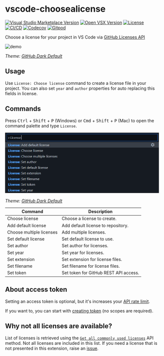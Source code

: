 # vscode-choosealicense

[![Visual Studio Marketplace Version](https://img.shields.io/visual-studio-marketplace/v/ultram4rine.vscode-choosealicense?style=flat-square)](https://marketplace.visualstudio.com/items/ultram4rine.vscode-choosealicense) [![Open VSX Version](https://img.shields.io/open-vsx/v/ultram4rine/vscode-choosealicense?style=flat-square)](https://open-vsx.org/extension/ultram4rine/vscode-choosealicense) [![License](https://img.shields.io/github/license/ultram4rine/vscode-choosealicense?style=flat-square)](https://github.com/ultram4rine/vscode-choosealicense/blob/master/LICENSE) [![CI/CD](https://img.shields.io/github/actions/workflow/status/ultram4rine/vscode-choosealicense/cicd.yaml?label=CI%2FCD&logo=github&style=flat-square)](https://github.com/ultram4rine/vscode-choosealicense/actions/workflows/cicd.yaml) [![Codecov](https://img.shields.io/codecov/c/github/ultram4rine/vscode-choosealicense?logo=codecov&style=flat-square)](https://codecov.io/gh/ultram4rine/vscode-choosealicense) [![Gitpod](https://img.shields.io/badge/Contribute%20with-Gitpod-908a85?style=flat-square&logo=gitpod)](https://gitpod.io/#https://github.com/ultram4rine/vscode-choosealicense)

Choose a license for your project in VS Code via [GitHub Licenses API](https://docs.github.com/en/free-pro-team@latest/rest/licenses/licenses)

![demo](https://raw.githubusercontent.com/ultram4rine/vscode-choosealicense/master/images/demo.gif)

_Theme: [GitHub Dark Default](https://marketplace.visualstudio.com/items?itemName=GitHub.github-vscode-theme)_

## Usage

Use `License: Choose license` command to create a license file in your project. You can also set `year` and `author` properties for auto replacing this fields in license.

## Commands

Press <kbd>Ctrl</kbd> + <kbd>Shift</kbd> + <kbd>P</kbd> (Windows) or <kbd>Cmd</kbd> + <kbd>Shift</kbd> + <kbd>P</kbd> (Mac) to open the command palette and type `License`.

![commands](https://raw.githubusercontent.com/ultram4rine/vscode-choosealicense/master/images/cmds.png)

_Theme: [GitHub Dark Default](https://marketplace.visualstudio.com/items?itemName=GitHub.github-vscode-theme)_

| Command                  | Description                           |
| ------------------------ | ------------------------------------- |
| Choose license           | Choose a license to create.           |
| Add default license      | Add default license to repository.    |
| Choose multiple licenses | Add multiple licenses.                |
| Set default license      | Set default license to use.           |
| Set author               | Set author for licenses.              |
| Set year                 | Set year for licenses.                |
| Set extension            | Set extension for license files.      |
| Set filename             | Set filename for license files.       |
| Set token                | Set token for GitHub REST API access. |

## About access token

Setting an access token is optional, but it's increases your [API rate limit](https://docs.github.com/en/rest/overview/resources-in-the-rest-api#rate-limiting).

If you want to, you can start with [creating token](https://github.com/settings/tokens/new?description=vscode-choosealicense) (no scopes are required).

## Why not all licenses are available?

List of licenses is retrieved using the [`Get all commonly used licenses`](https://docs.github.com/en/free-pro-team@latest/rest/licenses/licenses?apiVersion=2022-11-28#get-all-commonly-used-licenses) API method. Not all licenses are included in this list. If you need a license that is not presented in this extension, raise an [issue](https://github.com/ultram4rine/vscode-choosealicense/issues/new?template=uncommon_license).
